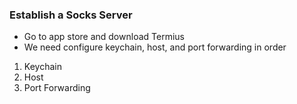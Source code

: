 ### Establish a Socks Server
* Go to app store and download Termius
* We need configure keychain, host, and port forwarding in order
1. Keychain
2. Host
3. Port Forwarding
